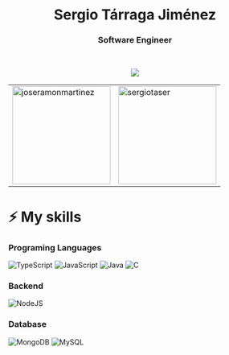 <h1 align="center">Sergio Tárraga Jiménez</h1>
<h3 align="center">Software Engineer</h3>
<br>
<p align="center">
                <a href="https://www.linkedin.com/in/sergio-t%C3%A1rraga-jim%C3%A9nez-ba127a243/">
                <img src="https://img.shields.io/badge/LinkedIn-0077B5?style=for-the-badge&logo=linkedin&logoColor=white">
                </a>
</p>


<table>
<td>
<img align="top" height="195"
                src="https://github-readme-stats.vercel.app/api?username=sergiotaser&bg_color=30,e96443,904e95&title_color=fff&text_color=fff&show_icons=true"
                alt="joseramonmartinez" />
</td>
<td>
<img align="top" height="195"
                src="https://github-readme-stats.vercel.app/api/top-langs?username=sergiotaser&layout=compact&bg_color=30,e96443,904e95&title_color=fff&text_color=fff&show_icons=true"
                alt="sergiotaser" />
</td>
</table>



<!-----SKILLS----->


<h1>⚡ <b>My skills </b></h1>

<h3><b>Programing Languages</b></h3>

![TypeScript](https://img.shields.io/badge/typescript-%23007ACC.svg?style=for-the-badge&logo=typescript&logoColor=white)
![JavaScript](https://img.shields.io/badge/javascript-%23323330.svg?style=for-the-badge&logo=javascript&logoColor=%23F7DF1E)
![Java](https://img.shields.io/badge/java-%23ED8B00.svg?style=for-the-badge&logo=java&logoColor=white)
![C](https://img.shields.io/badge/c-%2300599C.svg?style=for-the-badge&logo=c&logoColor=white)
<br>


<h3><b>Backend</b></h3>

![NodeJS](https://img.shields.io/badge/node.js-6DA55F?style=for-the-badge&logo=node.js&logoColor=white)



<h3><b>Database</b></h3>

![MongoDB](https://img.shields.io/badge/MongoDB-%234ea94b.svg?style=for-the-badge&logo=mongodb&logoColor=white)
![MySQL](https://img.shields.io/badge/mysql-%2300f.svg?style=for-the-badge&logo=mysql&logoColor=white)

<br>




